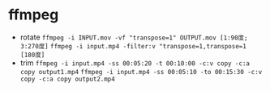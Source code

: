 
# ffmpeg
 - rotate
    `ffmpeg -i INPUT.mov -vf "transpose=1" OUTPUT.mov [1:90度; 3:270度]`
    `ffmpeg -i input.mp4 -filter:v "transpose=1,transpose=1 [180度]`
 - trim
    `ffmpeg -i input.mp4 -ss 00:05:20 -t 00:10:00 -c:v copy -c:a copy output1.mp4`
    `ffmpeg -i input.mp4 -ss 00:05:10 -to 00:15:30 -c:v copy -c:a copy output2.mp4`

